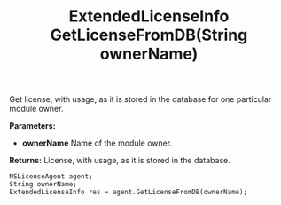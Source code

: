 ﻿---
uid: crmscript_ref_NSLicenseAgent_GetLicenseFromDB
title: ExtendedLicenseInfo GetLicenseFromDB(String ownerName)
intellisense: NSLicenseAgent.GetLicenseFromDB
keywords: NSLicenseAgent, GetLicenseFromDB
so.topic: reference
---

Get license, with usage, as it is stored in the database for one particular module owner.

**Parameters:**
 - **ownerName** Name of the module owner.

**Returns:** License, with usage, as it is stored in the database.

```crmscript
NSLicenseAgent agent;
String ownerName;
ExtendedLicenseInfo res = agent.GetLicenseFromDB(ownerName);
```

